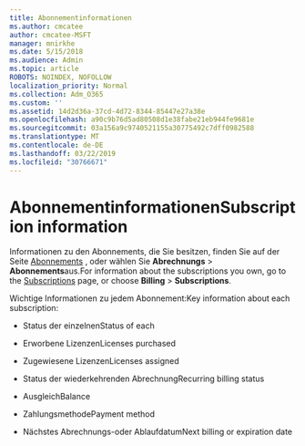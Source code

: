 ```yaml
---
title: Abonnementinformationen
ms.author: cmcatee
author: cmcatee-MSFT
manager: mnirkhe
ms.date: 5/15/2018
ms.audience: Admin
ms.topic: article
ROBOTS: NOINDEX, NOFOLLOW
localization_priority: Normal
ms.collection: Adm_O365
ms.custom: ''
ms.assetid: 14d2d36a-37cd-4d72-8344-85447e27a38e
ms.openlocfilehash: a90c9b76d5ad80508d1e38fabe21eb944fe9681e
ms.sourcegitcommit: 03a156a9c9740521155a30775492c7dff0982588
ms.translationtype: MT
ms.contentlocale: de-DE
ms.lasthandoff: 03/22/2019
ms.locfileid: "30766671"
---
```

# <a name="subscription-information"></a><span data-ttu-id="a4054-102">Abonnementinformationen</span><span class="sxs-lookup"><span data-stu-id="a4054-102">Subscription information</span></span>

<span data-ttu-id="a4054-103">Informationen zu den Abonnements, die Sie besitzen, finden Sie auf der Seite [Abonnements](https://go.microsoft.com/fwlink/p/?linkid=842054) , oder wählen Sie **Abrechnungs** \> **Abonnements**aus.</span><span class="sxs-lookup"><span data-stu-id="a4054-103">For information about the subscriptions you own, go to the [Subscriptions](https://go.microsoft.com/fwlink/p/?linkid=842054) page, or choose **Billing** \> **Subscriptions**.</span></span>
  
<span data-ttu-id="a4054-104">Wichtige Informationen zu jedem Abonnement:</span><span class="sxs-lookup"><span data-stu-id="a4054-104">Key information about each subscription:</span></span>
  
- <span data-ttu-id="a4054-105">Status der einzelnen</span><span class="sxs-lookup"><span data-stu-id="a4054-105">Status of each</span></span>
    
- <span data-ttu-id="a4054-106">Erworbene Lizenzen</span><span class="sxs-lookup"><span data-stu-id="a4054-106">Licenses purchased</span></span>
    
- <span data-ttu-id="a4054-107">Zugewiesene Lizenzen</span><span class="sxs-lookup"><span data-stu-id="a4054-107">Licenses assigned</span></span>
    
- <span data-ttu-id="a4054-108">Status der wiederkehrenden Abrechnung</span><span class="sxs-lookup"><span data-stu-id="a4054-108">Recurring billing status</span></span>
    
- <span data-ttu-id="a4054-109">Ausgleich</span><span class="sxs-lookup"><span data-stu-id="a4054-109">Balance</span></span>
    
- <span data-ttu-id="a4054-110">Zahlungsmethode</span><span class="sxs-lookup"><span data-stu-id="a4054-110">Payment method</span></span>
    
- <span data-ttu-id="a4054-111">Nächstes Abrechnungs-oder Ablaufdatum</span><span class="sxs-lookup"><span data-stu-id="a4054-111">Next billing or expiration date</span></span>
    

